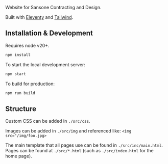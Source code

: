 Website for Sansone Contracting and Design.

Built with [Eleventy](https://www.11ty.dev/) and [Tailwind](https://tailwindcss.com/).

## Installation & Development

Requires node v20+.

```bash
npm install
```

To start the local development server:

```bash
npm start
```

To build for production:

```bash
npm run build
```

## Structure

Custom CSS can be added in `./src/css`.

Images can be added in `./src/img` and referenced like: `<img src="/img/foo.jpg>`

The main template that all pages use can be found in `./src/inc/main.html`. Pages can be found at `./src/*.html` (such as `./src/index.html` for the home page).
